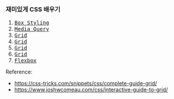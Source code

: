 ### 재미있게 CSS 배우기

1. <kbd><a href="https://github.com/xecureyan1337/CSSFF/tree/main/1">Box Styling </a></kbd>
2. <kbd><a href="https://github.com/xecureyan1337/CSSFF/tree/main/2">Media Query </a></kbd>
3. <kbd><a href="https://github.com/xecureyan1337/CSSFF/tree/main/3">Grid        </a></kbd>
4. <kbd><a href="https://github.com/xecureyan1337/CSSFF/tree/main/4">Grid        </a></kbd>
5. <kbd><a href="https://github.com/xecureyan1337/CSSFF/tree/main/4">Grid        </a></kbd>
6. <kbd><a href="https://github.com/xecureyan1337/CSSFF/tree/main/4">Grid        </a></kbd>
7. <kbd><a href="https://github.com/xecureyan1337/CSSFF/tree/main/4">Flexbox     </a></kbd>

Reference: 
- https://css-tricks.com/snippets/css/complete-guide-grid/
- https://www.joshwcomeau.com/css/interactive-guide-to-grid/ 
